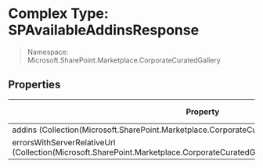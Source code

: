 # Complex Type: SPAvailableAddinsResponse

> Namespace: Microsoft.SharePoint.Marketplace.CorporateCuratedGallery

## Properties

Property | SPO | SP 2019 | SP 2016 | SP 2013
----------|:---:|:-------:|:-------:|:-------:
addins (Collection(Microsoft.SharePoint.Marketplace.CorporateCuratedGallery.SPAddinInstanceInfo)) | ✅ | ❌ | ❌ | ❌
errorsWithServerRelativeUrl (Collection(Microsoft.SharePoint.Marketplace.CorporateCuratedGallery.SPErrorWithServerRelativeUrl)) | ✅ | ❌ | ❌ | ❌